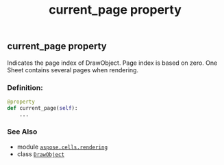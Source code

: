 ﻿---
title: current_page property
second_title: Aspose.Cells for Python via .NET API References
description: 
type: docs
weight: 40
url: /aspose.cells.rendering/drawobject/current_page/
is_root: false
---

## current_page property


Indicates the page index of DrawObject. 
Page index is based on zero.
One Sheet contains several pages when rendering.
### Definition:
```python
@property
def current_page(self):
    ...
```

### See Also
* module [`aspose.cells.rendering`](../../)
* class [`DrawObject`](/cells/python-net/aspose.cells.rendering/drawobject)
